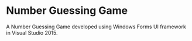 # Number Guessing Game
A Number Guessing Game developed using Windows Forms UI framework in Visual Studio 2015.
